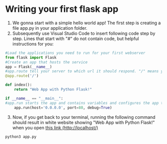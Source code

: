 # Writing your first flask app
1. We gonna start with a simple hello world app! The first step is creating a file app.py in your application folder.
2. Subsequently use Visual Studio Code to insert following code step by step. Lines that start with "#“ do not contain code, but helpful instructions for you: 
```python
#Load the applications you need to run for your first webserver
from flask import Flask
#Create an app that hosts the service 
app = Flask(__name__)
#app.route tell your server to which url it should respond. "/" means your base folder such as example.com/
@app.route('/')

def index():
    return "Web App with Python Flask!"

if __name__ == "__main__":
#app.run starts the app and contains variables and configures the app to run on localhost ("host=0.0.0.0"), the port (you can use a different one than 80) and sets it in debug mode ("debug=True")
    app.run(host='0.0.0.0', port=80, debug=True)
```
3. Now, if you get back to your terminal, running the following command should result in white website showing "Web App with Python Flask!" when you open [this link (http://localhost/)](http://localhost/)
```bash
python3 app.py
```
